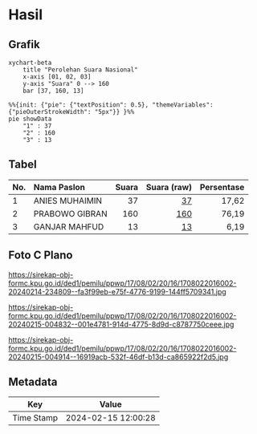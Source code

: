 # Hasil

## Grafik

```mermaid
xychart-beta
    title "Perolehan Suara Nasional"
    x-axis [01, 02, 03]
    y-axis "Suara" 0 --> 160
    bar [37, 160, 13]
```

```mermaid
%%{init: {"pie": {"textPosition": 0.5}, "themeVariables": {"pieOuterStrokeWidth": "5px"}} }%%
pie showData
    "1" : 37
    "2" : 160
    "3" : 13
```

## Tabel

| No. | Nama Paslon    | Suara | Suara (raw) | Persentase |
|:--- |:-------------- | -----:| -----------:| ----------:|
| 1   | ANIES MUHAIMIN | 37    | [37][p-1]   | 17,62      |
| 2   | PRABOWO GIBRAN | 160   | [160][p-2]  | 76,19      |
| 3   | GANJAR MAHFUD  | 13    | [13][p-3]   | 6,19       |


[p-1]: https://github.com/gigit-pemilu/pemilu-2024/blob/main/pilpres/hitung-suara/sub/17-bengkulu/sub/08-kepahiang/sub/02-ujan-mas/sub/2016-cugung-lalang/sub/002-tps/sub/paslon-1.txt
[p-2]: https://github.com/gigit-pemilu/pemilu-2024/blob/main/pilpres/hitung-suara/sub/17-bengkulu/sub/08-kepahiang/sub/02-ujan-mas/sub/2016-cugung-lalang/sub/002-tps/sub/paslon-2.txt
[p-3]: https://github.com/gigit-pemilu/pemilu-2024/blob/main/pilpres/hitung-suara/sub/17-bengkulu/sub/08-kepahiang/sub/02-ujan-mas/sub/2016-cugung-lalang/sub/002-tps/sub/paslon-3.txt

## Foto C Plano

https://sirekap-obj-formc.kpu.go.id/ded1/pemilu/ppwp/17/08/02/20/16/1708022016002-20240214-234809--fa3f99eb-e75f-4776-9199-144ff5709341.jpg

https://sirekap-obj-formc.kpu.go.id/ded1/pemilu/ppwp/17/08/02/20/16/1708022016002-20240215-004832--001e4781-914d-4775-8d9d-c8787750ceee.jpg

https://sirekap-obj-formc.kpu.go.id/ded1/pemilu/ppwp/17/08/02/20/16/1708022016002-20240215-004914--16919acb-532f-46df-b13d-ca865922f2d5.jpg


## Metadata

| Key        | Value               |
| ---------- | ------------------- |
| Time Stamp | 2024-02-15 12:00:28 |



